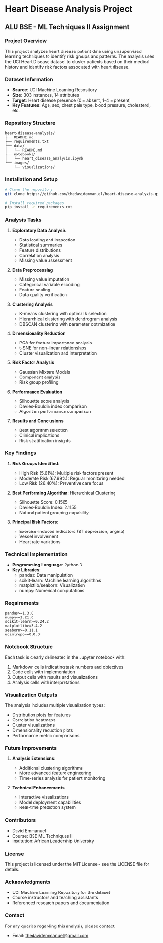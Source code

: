 # Heart Disease Analysis Project

## ALU BSE - ML Techniques II Assignment

### Project Overview

This project analyzes heart disease patient data using unsupervised learning techniques to identify risk groups and patterns. The analysis uses the UCI Heart Disease dataset to cluster patients based on their medical history and identify risk factors associated with heart disease.

### Dataset Information

- **Source**: UCI Machine Learning Repository
- **Size**: 303 instances, 14 attributes
- **Target**: Heart disease presence (0 = absent, 1-4 = present)
- **Key Features**: Age, sex, chest pain type, blood pressure, cholesterol, etc.

### Repository Structure

```
heart-disease-analysis/
├── README.md
├── requirements.txt
├── data/
│   └── README.md
├── notebooks/
│   └── heart_disease_analysis.ipynb
└── images/
    └── visualizations/
```

### Installation and Setup

```bash
# Clone the repository
git clone https://github.com/thedavidemmanuel/heart-disease-analysis.git

# Install required packages
pip install -r requirements.txt
```

### Analysis Tasks

1. **Exploratory Data Analysis**

   - Data loading and inspection
   - Statistical summaries
   - Feature distributions
   - Correlation analysis
   - Missing value assessment

2. **Data Preprocessing**

   - Missing value imputation
   - Categorical variable encoding
   - Feature scaling
   - Data quality verification

3. **Clustering Analysis**

   - K-means clustering with optimal k selection
   - Hierarchical clustering with dendrogram analysis
   - DBSCAN clustering with parameter optimization

4. **Dimensionality Reduction**

   - PCA for feature importance analysis
   - t-SNE for non-linear relationships
   - Cluster visualization and interpretation

5. **Risk Factor Analysis**

   - Gaussian Mixture Models
   - Component analysis
   - Risk group profiling

6. **Performance Evaluation**

   - Silhouette score analysis
   - Davies-Bouldin index comparison
   - Algorithm performance comparison

7. **Results and Conclusions**
   - Best algorithm selection
   - Clinical implications
   - Risk stratification insights

### Key Findings

1. **Risk Groups Identified**:

   - High Risk (5.61%): Multiple risk factors present
   - Moderate Risk (67.99%): Regular monitoring needed
   - Low Risk (26.40%): Preventive care focus

2. **Best Performing Algorithm**: Hierarchical Clustering

   - Silhouette Score: 0.1565
   - Davies-Bouldin Index: 2.1155
   - Natural patient grouping capability

3. **Principal Risk Factors**:
   - Exercise-induced indicators (ST depression, angina)
   - Vessel involvement
   - Heart rate variations

### Technical Implementation

- **Programming Language**: Python 3
- **Key Libraries**:
  - pandas: Data manipulation
  - scikit-learn: Machine learning algorithms
  - matplotlib/seaborn: Visualization
  - numpy: Numerical computations

### Requirements

```
pandas>=1.3.0
numpy>=1.21.0
scikit-learn>=0.24.2
matplotlib>=3.4.2
seaborn>=0.11.1
ucimlrepo>=0.0.3
```

### Notebook Structure

Each task is clearly delineated in the Jupyter notebook with:

1. Markdown cells indicating task numbers and objectives
2. Code cells with implementation
3. Output cells with results and visualizations
4. Analysis cells with interpretations

### Visualization Outputs

The analysis includes multiple visualization types:

- Distribution plots for features
- Correlation heatmaps
- Cluster visualizations
- Dimensionality reduction plots
- Performance metric comparisons

### Future Improvements

1. **Analysis Extensions**:

   - Additional clustering algorithms
   - More advanced feature engineering
   - Time-series analysis for patient monitoring

2. **Technical Enhancements**:
   - Interactive visualizations
   - Model deployment capabilities
   - Real-time prediction system

### Contributors

- David Emmanuel
- Course: BSE ML Techniques II
- Institution: African Leadership University

### License

This project is licensed under the MIT License - see the LICENSE file for details.

### Acknowledgments

- UCI Machine Learning Repository for the dataset
- Course instructors and teaching assistants
- Referenced research papers and documentation

### Contact

For any queries regarding this analysis, please contact:

- Email: thedavidemmanuel@gmail.com
